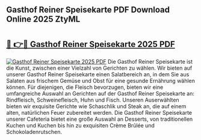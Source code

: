 ## Gasthof Reiner Speisekarte PDF Download Online 2025 ZtyML

# <h2><a href="http://gc5gdja.nevu.top/?p=Gasthof+Reiner+Speisekarte">🔗 👉🔴 Gasthof Reiner Speisekarte 2025 PDF</a></h2>

[![Gasthof Reiner Speisekarte 2025 PDF](https://i.imgur.com/dBaPXMq.png)](http://gc5gdja.nevu.top/?p=Gasthof+Reiner+Speisekarte)
Die Gasthof Reiner Speisekarte ist die Kunst, zwischen einer Vielzahl von Gerichten zu wählen. Wir bieten auf unserer Gasthof Reiner Speisekarte einen Salatbereich an, in dem Sie aus Salaten aus frischem Gemüse und Obst für eine gesunde Ernährung wählen können. Für diejenigen, die Fleisch bevorzugen, bieten wir eine umfangreiche Auswahl an Gerichten auf der Gasthof Reiner Speisekarte an: Rindfleisch, Schweinefleisch, Huhn und Fisch. Unseren Auserwählten bieten wir exquisite Gerichte wie Schaschlik und Steak an, die auf einem alten, natürlichen Feuer zubereitet werden. Die Gasthof Reiner Speisekarte unserer Cafeteria bietet eine große Auswahl an Desserts, von traditionellen Kuchen und Kuchen bis hin zu exquisiten Crème Brûlée und Schokoladenrutschen.
